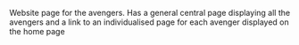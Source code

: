 Website page for the avengers.
Has a general central page displaying all the avengers and a link to an individualised page for each avenger displayed on the home page
